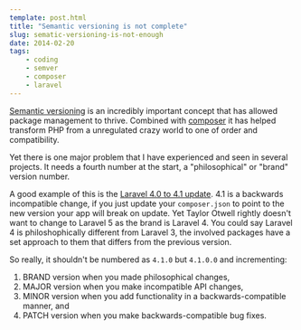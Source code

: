 ```yaml
---
template: post.html
title: "Semantic versioning is not complete"
slug: sematic-versioning-is-not-enough
date: 2014-02-20
tags:
    - coding
    - semver
    - composer
    - laravel
---
```

[Semantic versioning](http://semver.org/) is an incredibly important concept that has allowed package management to thrive. Combined with [composer](http://getcomposer.org) it has helped transform PHP from a unregulated crazy world to one of order and compatibility.

Yet there is one major problem that I have experienced and seen in several projects. It needs a fourth number at the start, a "philosophical" or "brand" version number.

<!-- more -->

A good example of this is the [Laravel 4.0 to 4.1 update](http://laravel.com/docs/upgrade#upgrade-4.1). 4.1 is a backwards incompatible change, if you just update your `composer.json` to point to the new version your app will break on update. Yet Taylor Otwell rightly doesn't want to change to Laravel 5 as the brand is Laravel 4. You could say Laravel 4 is philoshophically different from Laravel 3, the involved packages have a set approach to them that differs from the previous version.

So really, it shouldn't be numbered as `4.1.0` but `4.1.0.0` and incrementing:

1. BRAND version when you made philosophical changes,
2. MAJOR version when you make incompatible API changes,
3. MINOR version when you add functionality in a backwards-compatible manner, and
4. PATCH version when you make backwards-compatible bug fixes.